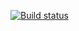 [![Build status](https://ci.appveyor.com/api/projects/status/gpdq2qf3g60plaw6/branch/master?svg=true)](https://ci.appveyor.com/project/YuliyaMuraveva/aqa-2-2/branch/master)
